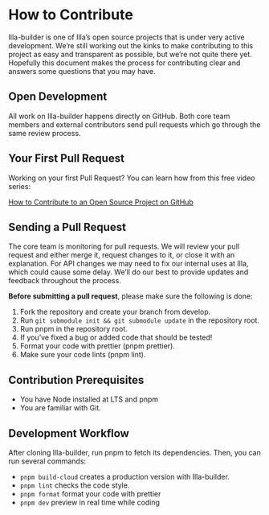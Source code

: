 # How to Contribute

Illa-builder is one of Illa’s open source projects that is  under very active development. We’re still working out the kinks to make contributing to this project as easy and transparent as possible, but we’re not quite there yet. Hopefully this document makes the process for contributing clear and answers some questions that you may have.

## Open Development

All work on Illa-builder happens directly on GitHub. Both core team members and external contributors send pull requests which go through the same review process.

## Your First Pull Request

Working on your first Pull Request? You can learn how from this free video series:

[How to Contribute to an Open Source Project on GitHub](https://egghead.io/courses/how-to-contribute-to-an-open-source-project-on-github)

## Sending a Pull Request

The core team is monitoring for pull requests. We will review your pull request and either merge it, request changes to it, or close it with an explanation. For API changes we may need to fix our internal uses at Illa, which could cause some delay. We’ll do our best to provide updates and feedback throughout the process.

**Before submitting a pull request**, please make sure the following is done:

1. Fork the repository and create your branch from develop.
2. Run `git submodule init && git submodule update` in the repository root.
3. Run pnpm in the repository root.
4. If you’ve fixed a bug or added code that should be tested!
5. Format your code with prettier (pnpm prettier).
6. Make sure your code lints (pnpm lint).

## Contribution Prerequisites

- You have Node installed at LTS and pnpm
- You are familiar with Git.

## Development Workflow

After cloning Illa-builder, run pnpm to fetch its dependencies. Then, you can run several commands:

- `pnpm build-cloud` creates a production version with Illa-builder.
- `pnpm lint` checks the code style.
- `pnpm format` format your code with prettier
- `pnpm dev`  preview in real time while coding
